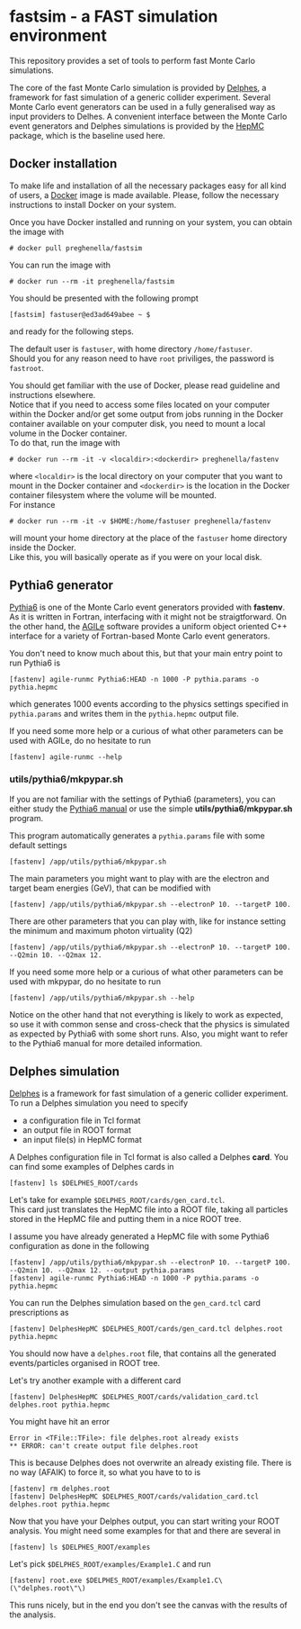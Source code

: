 # fastsim - a FAST simulation environment

This repository provides a set of tools to perform fast Monte Carlo simulations.

The core of the fast Monte Carlo simulation is provided by [Delphes](https://cp3.irmp.ucl.ac.be/projects/delphes), a framework for fast simulation of a generic collider experiment. Several Monte Carlo event generators can be used in a fully generalised way as input providers to Delhes. A convenient interface between the Monte Carlo event generators and Delphes simulations is provided by the [HepMC](http://hepmc.web.cern.ch/hepmc/index.html) package, which is the baseline used here.

## Docker installation

To make life and installation of all the necessary packages easy for all kind of users, a [Docker](https://www.docker.com/) image is made available. Please, follow the necessary instructions to install Docker on your system.

Once you have Docker installed and running on your system, you can obtain the image with  
```
# docker pull preghenella/fastsim
```

You can run the image with  
```
# docker run --rm -it preghenella/fastsim
```

You should be presented with the following prompt  
```
[fastsim] fastuser@ed3ad649abee ~ $
```
and ready for the following steps.  

The default user is `fastuser`, with home directory `/home/fastuser`.  
Should you for any reason need to have `root` priviliges, the password is `fastroot`.  

You should get familiar with the use of Docker, please read guideline and instructions elsewhere.  
Notice that if you need to access some files located on your computer within the Docker and/or get some output from jobs running in the Docker container available on your computer disk, you need to mount a local volume in the Docker container.  
To do that, run the image with  
```
# docker run --rm -it -v <localdir>:<dockerdir> preghenella/fastenv
```
where `<localdir>` is the local directory on your computer that you want to mount in the Docker container and `<dockerdir>` is the location in the Docker container filesystem where the volume will be mounted.  
For instance  
```
# docker run --rm -it -v $HOME:/home/fastuser preghenella/fastenv
```
will mount your home directory at the place of the `fastuser` home directory inside the Docker.  
Like this, you will basically operate as if you were on your local disk.

## Pythia6 generator

[Pythia6](https://pythiasix.hepforge.org/) is one of the Monte Carlo event generators provided with **fastenv**. As it is written in Fortran, interfacing with it might not be straigtforward. On the other hand, the [AGILe](https://agile.hepforge.org/) software provides a uniform object oriented C++ interface for a variety of Fortran-based Monte Carlo event generators.

You don't need to know much about this, but that your main entry point to run Pythia6 is  
```
[fastenv] agile-runmc Pythia6:HEAD -n 1000 -P pythia.params -o pythia.hepmc
```
which generates 1000 events according to the physics settings specified in `pythia.params` and writes them in the `pythia.hepmc` output file.

If you need some more help or a curious of what other parameters can be used with AGILe, do no hesitate to run  
```
[fastenv] agile-runmc --help
```

### utils/pythia6/mkpypar.sh

If you are not familiar with the settings of Pythia6 (parameters), you can either study the [Pythia6 manual](https://arxiv.org/abs/hep-ph/0603175) or use the simple **utils/pythia6/mkpypar.sh** program.

This program automatically generates a `pythia.params` file with some default settings  
```
[fastenv] /app/utils/pythia6/mkpypar.sh
```

The main parameters you might want to play with are the electron and target beam energies (GeV), that can be modified with  
```
[fastenv] /app/utils/pythia6/mkpypar.sh --electronP 10. --targetP 100.
```

There are other parameters that you can play with, like for instance setting the minimum and maximum photon virtuality (Q2)  
```
[fastenv] /app/utils/pythia6/mkpypar.sh --electronP 10. --targetP 100. --Q2min 10. --Q2max 12.
```

If you need some more help or a curious of what other parameters can be used with mkpypar, do no hesitate to run  
```
[fastenv] /app/utils/pythia6/mkpypar.sh --help
```

Notice on the other hand that not everything is likely to work as expected, so use it with common sense and cross-check that the physics is simulated as expected by Pythia6 with some short runs. Also, you might want to refer to the Pythia6 manual for more detailed information.

## Delphes simulation

[Delphes](https://cp3.irmp.ucl.ac.be/projects/delphes) is a framework for fast simulation of a generic collider experiment. To run a Delphes simulation you need to specify
* a configuration file in Tcl format
* an output file in ROOT format
* an input file(s) in HepMC format

A Delphes configuration file in Tcl format is also called a Delphes **card**. You can find some examples of Delphes cards in  
```
[fastenv] ls $DELPHES_ROOT/cards
```

Let's take for example `$DELPHES_ROOT/cards/gen_card.tcl`.  
This card just translates the HepMC file into a ROOT file, taking all particles stored in the HepMC file and putting them in a nice ROOT tree.

I assume you have already generated a HepMC file with some Pythia6 configuration as done in the following  
```
[fastenv] /app/utils/pythia6/mkpypar.sh --electronP 10. --targetP 100. --Q2min 10. --Q2max 12. --output pythia.params
[fastenv] agile-runmc Pythia6:HEAD -n 1000 -P pythia.params -o pythia.hepmc
```

You can run the Delphes simulation based on the `gen_card.tcl` card prescriptions as  
```
[fastenv] DelphesHepMC $DELPHES_ROOT/cards/gen_card.tcl delphes.root pythia.hepmc
```

You should now have a `delphes.root` file, that contains all the generated events/particles organised in ROOT tree.  

Let's try another example with a different card  
```
[fastenv] DelphesHepMC $DELPHES_ROOT/cards/validation_card.tcl delphes.root pythia.hepmc
```

You might have hit an error  
```
Error in <TFile::TFile>: file delphes.root already exists  
** ERROR: can't create output file delphes.root
```

This is because Delphes does not overwrite an already existing file. There is no way (AFAIK) to force it, so what you have to to is
```
[fastenv] rm delphes.root
[fastenv] DelphesHepMC $DELPHES_ROOT/cards/validation_card.tcl delphes.root pythia.hepmc
```

Now that you have your Delphes output, you can start writing your ROOT analysis. You might need some examples for that and there are several in 
```
[fastenv] ls $DELPHES_ROOT/examples
```

Let's pick `$DELPHES_ROOT/examples/Example1.C` and run
```
[fastenv] root.exe $DELPHES_ROOT/examples/Example1.C\(\"delphes.root\"\)
```

This runs nicely, but in the end you don't see the canvas with the results of the analysis. 
